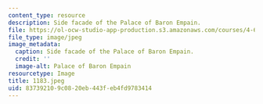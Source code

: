 ```yaml
---
content_type: resource
description: Side facade of the Palace of Baron Empain.
file: https://ol-ocw-studio-app-production.s3.amazonaws.com/courses/4-615-the-architecture-of-cairo-spring-2002/837392109c0820eb443feb4fd9783414_1183.jpeg
file_type: image/jpeg
image_metadata:
  caption: Side facade of the Palace of Baron Empain.
  credit: ''
  image-alt: Palace of Baron Empain
resourcetype: Image
title: 1183.jpeg
uid: 83739210-9c08-20eb-443f-eb4fd9783414
---
```

